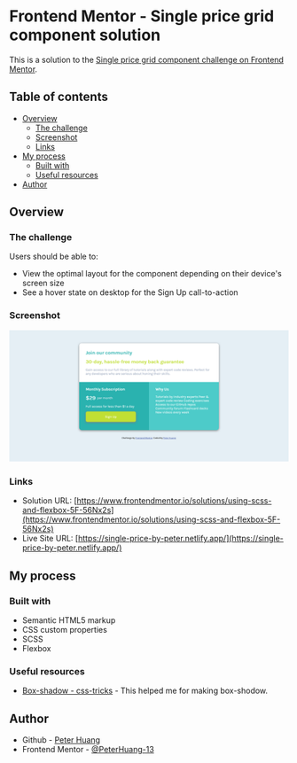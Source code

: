 # Frontend Mentor - Single price grid component solution

This is a solution to the [Single price grid component challenge on Frontend Mentor](https://www.frontendmentor.io/challenges/single-price-grid-component-5ce41129d0ff452fec5abbbc).

## Table of contents

- [Overview](#overview)
  - [The challenge](#the-challenge)
  - [Screenshot](#screenshot)
  - [Links](#links)
- [My process](#my-process)
  - [Built with](#built-with)
  - [Useful resources](#useful-resources)
- [Author](#author)

## Overview

### The challenge

Users should be able to:

- View the optimal layout for the component depending on their device's screen size
- See a hover state on desktop for the Sign Up call-to-action

### Screenshot

![](./screenshot.png)

### Links

- Solution URL: [https://www.frontendmentor.io/solutions/using-scss-and-flexbox-5F-56Nx2s](https://www.frontendmentor.io/solutions/using-scss-and-flexbox-5F-56Nx2s)
- Live Site URL: [https://single-price-by-peter.netlify.app/](https://single-price-by-peter.netlify.app/)

## My process

### Built with

- Semantic HTML5 markup
- CSS custom properties
- SCSS
- Flexbox

### Useful resources

- [Box-shadow - css-tricks](https://css-tricks.com/almanac/properties/b/box-shadow/) - This helped me for making box-shodow.

## Author

- Github - [Peter Huang](https://github.com/PeterHuang-13?tab=repositories)
- Frontend Mentor - [@PeterHuang-13](https://www.frontendmentor.io/profile/PeterHuang-13)
